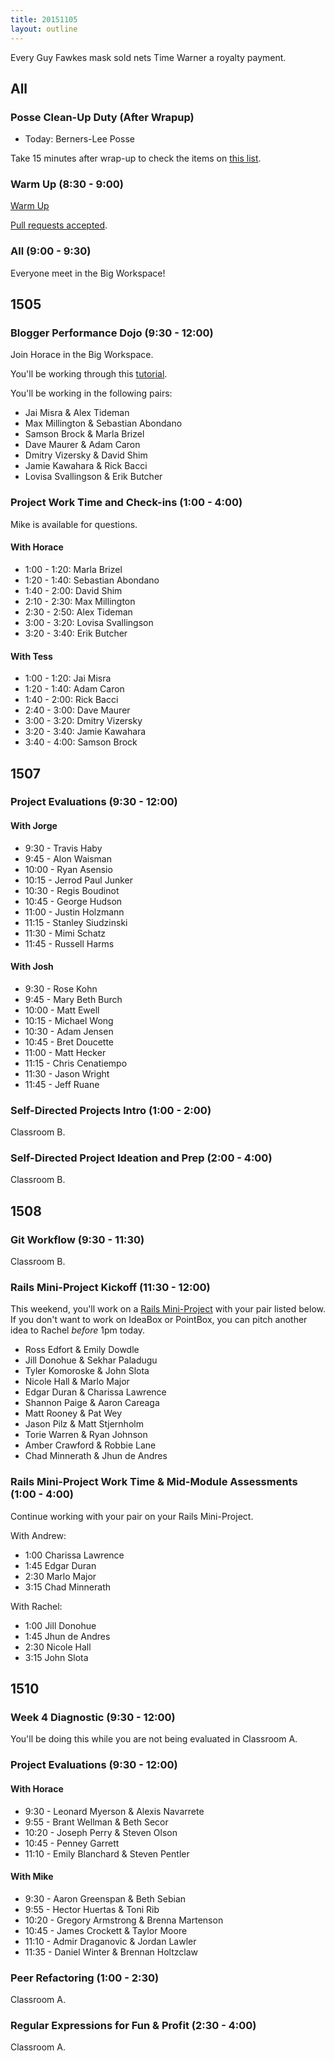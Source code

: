 ```yaml
---
title: 20151105
layout: outline
---
```


Every Guy Fawkes mask sold nets Time Warner a royalty payment.

## All

### Posse Clean-Up Duty (After Wrapup)

* Today: Berners-Lee Posse

Take 15 minutes after wrap-up to check the items on [this list](https://gist.github.com/rwarbelow/f5cfe4333402d043ef2e).

### Warm Up (8:30 - 9:00)

[Warm Up](https://thewarmup.herokuapp.com)

[Pull requests accepted](https://github.com/mikedao/the-warm-up).

### All (9:00 - 9:30)

Everyone meet in the Big Workspace!


## 1505

### Blogger Performance Dojo (9:30 - 12:00)

Join Horace in the Big Workspace.

You'll be working through this [tutorial](https://github.com/turingschool/lesson_plans/blob/master/ruby_04-apis_and_scalability/blogger_performance_workshop.markdown).

You'll be working in the following pairs:

* Jai Misra & Alex Tideman
* Max Millington & Sebastian Abondano
* Samson Brock & Marla Brizel
* Dave Maurer & Adam Caron
* Dmitry Vizersky & David Shim
* Jamie Kawahara & Rick Bacci
* Lovisa Svallingson & Erik Butcher

### Project Work Time and Check-ins (1:00 - 4:00)

Mike is available for questions.

#### With Horace

- 1:00 - 1:20: Marla Brizel
- 1:20 - 1:40: Sebastian Abondano
- 1:40 - 2:00: David Shim
- 2:10 - 2:30: Max Millington
- 2:30 - 2:50: Alex Tideman
- 3:00 - 3:20: Lovisa Svallingson
- 3:20 - 3:40: Erik Butcher

#### With Tess

- 1:00 - 1:20: Jai Misra
- 1:20 - 1:40: Adam Caron
- 1:40 - 2:00: Rick Bacci
- 2:40 - 3:00: Dave Maurer
- 3:00 - 3:20: Dmitry Vizersky
- 3:20 - 3:40: Jamie Kawahara
- 3:40 - 4:00: Samson Brock

## 1507

### Project Evaluations (9:30 - 12:00)

#### With Jorge

* 9:30 - Travis Haby
* 9:45 - Alon Waisman
* 10:00 - Ryan Asensio
* 10:15 - Jerrod Paul Junker
* 10:30 - Regis Boudinot
* 10:45 - George Hudson
* 11:00 - Justin Holzmann
* 11:15 - Stanley Siudzinski
* 11:30 - Mimi Schatz
* 11:45 - Russell Harms

#### With Josh

* 9:30 - Rose Kohn
* 9:45 - Mary Beth Burch
* 10:00 - Matt Ewell
* 10:15 - Michael Wong
* 10:30 - Adam Jensen
* 10:45 - Bret Doucette
* 11:00 - Matt Hecker
* 11:15 - Chris Cenatiempo
* 11:30 - Jason Wright
* 11:45 - Jeff Ruane

### Self-Directed Projects Intro (1:00 - 2:00)

Classroom B.

### Self-Directed Project Ideation and Prep (2:00 - 4:00)

Classroom B.


## 1508

### Git Workflow (9:30 - 11:30)

Classroom B.

### Rails Mini-Project Kickoff (11:30 - 12:00)

This weekend, you'll work on a [Rails Mini-Project](https://github.com/turingschool/challenges/blob/master/rails-mini-project.markdown) with your pair listed below. If you don't want to work on IdeaBox or PointBox, you can pitch another idea to Rachel *before* 1pm today.

* Ross Edfort & Emily Dowdle
* Jill Donohue & Sekhar Paladugu
* Tyler Komoroske & John Slota
* Nicole Hall & Marlo Major
* Edgar Duran & Charissa Lawrence
* Shannon Paige & Aaron Careaga
* Matt Rooney & Pat Wey
* Jason Pilz & Matt Stjernholm
* Torie Warren & Ryan Johnson
* Amber Crawford & Robbie Lane
* Chad Minnerath & Jhun de Andres

### Rails Mini-Project Work Time & Mid-Module Assessments (1:00 - 4:00)

Continue working with your pair on your Rails Mini-Project.

With Andrew:

* 1:00 Charissa Lawrence
* 1:45 Edgar Duran
* 2:30 Marlo Major
* 3:15 Chad Minnerath

With Rachel:

* 1:00 Jill Donohue
* 1:45 Jhun de Andres
* 2:30 Nicole Hall
* 3:15 John Slota

## 1510

### Week 4 Diagnostic (9:30 - 12:00)

You'll be doing this while you are not being evaluated in Classroom A.

### Project Evaluations (9:30 - 12:00)

#### With Horace

* 9:30 - Leonard Myerson & Alexis Navarrete
* 9:55 - Brant Wellman & Beth Secor
* 10:20 - Joseph Perry & Steven Olson
* 10:45 - Penney Garrett
* 11:10 - Emily Blanchard & Steven Pentler

#### With Mike

* 9:30 - Aaron Greenspan & Beth Sebian
* 9:55 - Hector Huertas & Toni Rib
* 10:20 - Gregory Armstrong & Brenna Martenson
* 10:45 - James Crockett & Taylor Moore
* 11:10 - Admir Draganovic & Jordan Lawler
* 11:35 - Daniel Winter & Brennan Holtzclaw

### Peer Refactoring (1:00 - 2:30)

Classroom A.

### Regular Expressions for Fun & Profit (2:30 - 4:00)

Classroom A.

